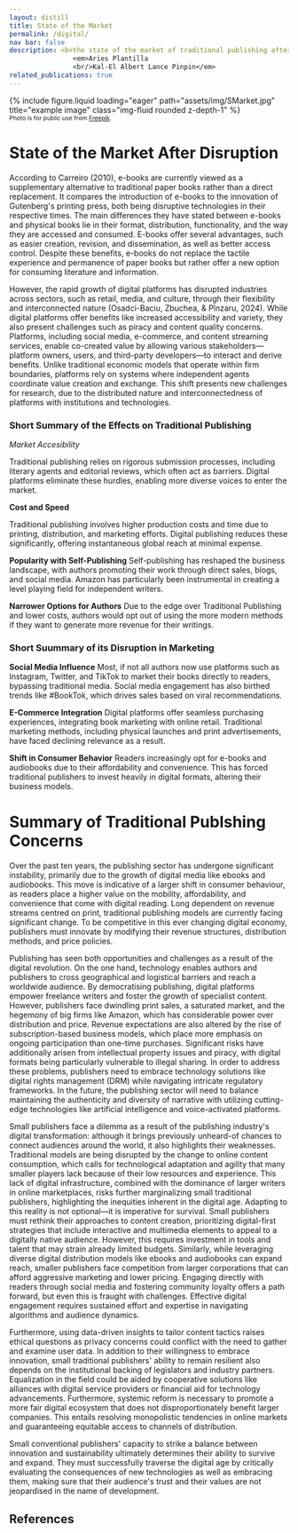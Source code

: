 ```yaml
---
layout: distill
title: State of the Market
permalink: /digital/
nav bar: false
description: <b>the state of the market of traditional publishing after the disruption</b><br/>
                <em>Aries Plantilla
                <br/>Kal-El Albert Lance Pinpin</em> 
related_publications: true 
---
```

<div class="row">
    <div class="col-sm mt-3 mt-md-0">
        {% include figure.liquid loading="eager" path="assets/img/SMarket.jpg" title="example image" class="img-fluid rounded z-depth-1" %}
    </div>
</div>
<div class="caption" style="font-size:.675rem">
   Photo is for public use from <a href="https://img.freepik.com/free-vector/gradient-stock-market-concept_52683-76908.jpg">Freepik</a>.
</div>

# State of the Market After Disruption

According to Carreiro (2010), e-books are currently viewed as a supplementary alternative to traditional paper books rather than a direct replacement. It compares the introduction of e-books to the innovation of Gutenberg's printing press, both being disruptive technologies in their respective times. The main differences they have stated between e-books and physical books lie in their format, distribution, functionality, and the way they are accessed and consumed. E-books offer several advantages, such as easier creation, revision, and dissemination, as well as better access control. Despite these benefits, e-books do not replace the tactile experience and permanence of paper books but rather offer a new option for consuming literature and information.

However, the rapid growth of digital platforms has disrupted industries across sectors, such as retail, media, and culture, through their flexibility and interconnected nature (Osadci-Baciu, Zbuchea, & Pînzaru, 2024). While digital platforms offer benefits like increased accessibility and variety, they also present challenges such as piracy and content quality concerns. Platforms, including social media, e-commerce, and content streaming services, enable co-created value by allowing various stakeholders—platform owners, users, and third-party developers—to interact and derive benefits. Unlike traditional economic models that operate within firm boundaries, platforms rely on systems where independent agents coordinate value creation and exchange. This shift presents new challenges for research, due to the distributed nature and interconnectedness of platforms with institutions and technologies.


### Short Summary of the Effects on Traditional Publishing

*Market Accesibility*

Traditional publishing relies on rigorous submission processes, including literary agents and editorial reviews, which often act as barriers. Digital platforms eliminate these hurdles, enabling more diverse voices to enter the market​.

**Cost and Speed**

Traditional publishing involves higher production costs and time due to printing, distribution, and marketing efforts. Digital publishing reduces these significantly, offering instantaneous global reach at minimal expense. 

**Popularity with Self-Publishing**
Self-publishing has reshaped the business landscape, with authors promoting their work through direct sales, blogs, and social media. Amazon has particularly been instrumental in creating a level playing field for independent writers​.

**Narrower Options for Authors**
Due to the edge over Traditional Publishing and lower costs, authors would opt out of using the more modern methods if they want to generate more revenue for their writings.

### Short Suummary of its Disruption in Marketing

**Social Media Influence**
Most, if not all authors now use platforms such as Instagram, Twitter, and TikTok to market their books directly to readers, bypassing traditional media. Social media engagement has also birthed trends like #BookTok, which drives sales based on viral recommendations​.

**E-Commerce Integration**
Digital platforms offer seamless purchasing experiences, integrating book marketing with online retail. Traditional marketing methods, including physical launches and print advertisements, have faced declining relevance as a result​.

**Shift in Consumer Behavior**
Readers increasingly opt for e-books and audiobooks due to their affordability and convenience. This has forced traditional publishers to invest heavily in digital formats, altering their business models​.

# Summary of Traditional Publshing Concerns


Over the past ten years, the publishing sector has undergone significant instability, primarily due to the growth of digital media like ebooks and audiobooks. This move is indicative of a larger shift in consumer behaviour, as readers place a higher value on the mobility, affordability, and convenience that come with digital reading. Long dependent on revenue streams centred on print, traditional publishing models are currently facing significant change. To be competitive in this ever changing digital economy, publishers must innovate by modifying their revenue structures, distribution methods, and price policies.

Publishing has seen both opportunities and challenges as a result of the digital revolution. On the one hand, technology enables authors and publishers to cross geographical and logistical barriers and reach a worldwide audience. By democratising publishing, digital platforms empower freelance writers and foster the growth of specialist content. However, publishers face dwindling print sales, a saturated market, and the hegemony of big firms like Amazon, which has considerable power over distribution and price. Revenue expectations are also altered by the rise of subscription-based business models, which place more emphasis on ongoing participation than one-time purchases. Significant risks have additionally arisen from intellectual property issues and piracy, with digital formats being particularly vulnerable to illegal sharing. In order to address these problems, publishers need to embrace technology solutions like digital rights management (DRM) while navigating intricate regulatory frameworks. In the future, the publishing sector will need to balance maintaining the authenticity and diversity of narrative with utilizing cutting-edge technologies like artificial intelligence and voice-activated platforms.

Small publishers face a dilemma as a result of the publishing industry's digital transformation: although it brings previously unheard-of chances to connect audiences around the world, it also highlights their weaknesses. Traditional models are being disrupted by the change to online content consumption, which calls for technological adaptation and agility that many smaller players lack because of their low resources and experience.  This lack of digital infrastructure, combined with the dominance of larger writers in online marketplaces, risks further marginalizing small traditional publishers, highlighting the inequities inherent in the digital age. Adapting to this reality is not optional—it is imperative for survival. Small publishers must rethink their approaches to content creation, prioritizing digital-first strategies that include interactive and multimedia elements to appeal to a digitally native audience. However, this requires investment in tools and talent that may strain already limited budgets. Similarly, while leveraging diverse digital distribution models like ebooks and audiobooks can expand reach, smaller publishers face competition from larger corporations that can afford aggressive marketing and lower pricing. Engaging directly with readers through social media and fostering community loyalty offers a path forward, but even this is fraught with challenges. Effective digital engagement requires sustained effort and expertise in navigating algorithms and audience dynamics. 

Furthermore, using data-driven insights to tailor content tactics raises ethical questions as privacy concerns could conflict with the need to gather and examine user data. In addition to their willingness to embrace innovation, small traditional publishers' ability to remain resilient also depends on the institutional backing of legislators and industry partners. Equalization in the field could be aided by cooperative solutions like alliances with digital service providers or financial aid for technology advancements. Furthermore, systemic reform is necessary to promote a more fair digital ecosystem that does not disproportionately benefit larger companies. This entails resolving monopolistic tendencies in online markets and guaranteeing equitable access to channels of distribution. 

Small conventional publishers' capacity to strike a balance between innovation and sustainability ultimately determines their ability to survive and expand. They must successfully traverse the digital age by critically evaluating the consequences of new technologies as well as embracing them, making sure that their audience's trust and their values are not jeopardised in the name of development.

## References
